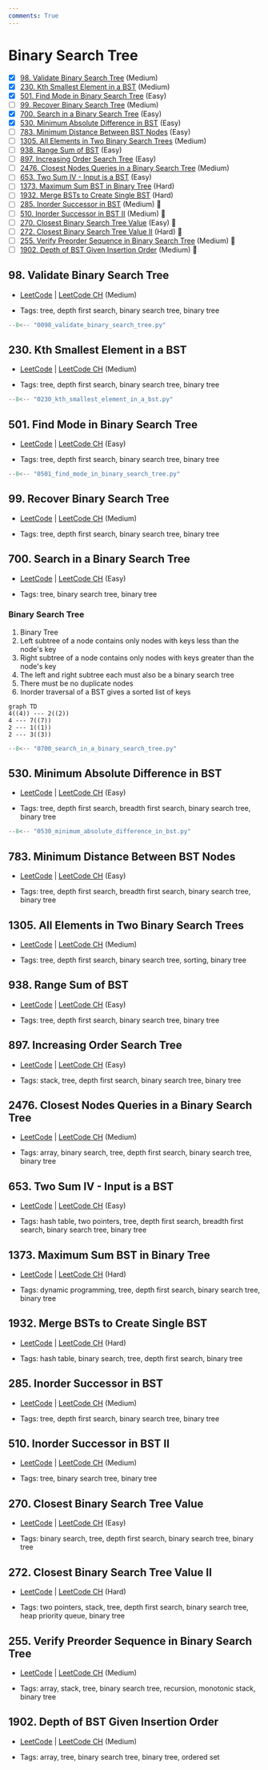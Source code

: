 ```yaml
---
comments: True
---
```


# Binary Search Tree

- [x] [98. Validate Binary Search Tree](https://leetcode.cn/problems/validate-binary-search-tree/) (Medium)
- [x] [230. Kth Smallest Element in a BST](https://leetcode.cn/problems/kth-smallest-element-in-a-bst/) (Medium)
- [x] [501. Find Mode in Binary Search Tree](https://leetcode.cn/problems/find-mode-in-binary-search-tree/) (Easy)
- [ ] [99. Recover Binary Search Tree](https://leetcode.cn/problems/recover-binary-search-tree/) (Medium)
- [x] [700. Search in a Binary Search Tree](https://leetcode.cn/problems/search-in-a-binary-search-tree/) (Easy)
- [x] [530. Minimum Absolute Difference in BST](https://leetcode.cn/problems/minimum-absolute-difference-in-bst/) (Easy)
- [ ] [783. Minimum Distance Between BST Nodes](https://leetcode.cn/problems/minimum-distance-between-bst-nodes/) (Easy)
- [ ] [1305. All Elements in Two Binary Search Trees](https://leetcode.cn/problems/all-elements-in-two-binary-search-trees/) (Medium)
- [ ] [938. Range Sum of BST](https://leetcode.cn/problems/range-sum-of-bst/) (Easy)
- [ ] [897. Increasing Order Search Tree](https://leetcode.cn/problems/increasing-order-search-tree/) (Easy)
- [ ] [2476. Closest Nodes Queries in a Binary Search Tree](https://leetcode.cn/problems/closest-nodes-queries-in-a-binary-search-tree/) (Medium)
- [ ] [653. Two Sum IV - Input is a BST](https://leetcode.cn/problems/two-sum-iv-input-is-a-bst/) (Easy)
- [ ] [1373. Maximum Sum BST in Binary Tree](https://leetcode.cn/problems/maximum-sum-bst-in-binary-tree/) (Hard)
- [ ] [1932. Merge BSTs to Create Single BST](https://leetcode.cn/problems/merge-bsts-to-create-single-bst/) (Hard)
- [ ] [285. Inorder Successor in BST](https://leetcode.cn/problems/inorder-successor-in-bst/) (Medium) 👑
- [ ] [510. Inorder Successor in BST II](https://leetcode.cn/problems/inorder-successor-in-bst-ii/) (Medium) 👑
- [ ] [270. Closest Binary Search Tree Value](https://leetcode.cn/problems/closest-binary-search-tree-value/) (Easy) 👑
- [ ] [272. Closest Binary Search Tree Value II](https://leetcode.cn/problems/closest-binary-search-tree-value-ii/) (Hard) 👑
- [ ] [255. Verify Preorder Sequence in Binary Search Tree](https://leetcode.cn/problems/verify-preorder-sequence-in-binary-search-tree/) (Medium) 👑
- [ ] [1902. Depth of BST Given Insertion Order](https://leetcode.cn/problems/depth-of-bst-given-insertion-order/) (Medium) 👑

## 98. Validate Binary Search Tree

-   [LeetCode](https://leetcode.com/problems/validate-binary-search-tree/) | [LeetCode CH](https://leetcode.cn/problems/validate-binary-search-tree/) (Medium)

-   Tags: tree, depth first search, binary search tree, binary tree

```python title="98. Validate Binary Search Tree - Python Solution"
--8<-- "0098_validate_binary_search_tree.py"
```

## 230. Kth Smallest Element in a BST

-   [LeetCode](https://leetcode.com/problems/kth-smallest-element-in-a-bst/) | [LeetCode CH](https://leetcode.cn/problems/kth-smallest-element-in-a-bst/) (Medium)

-   Tags: tree, depth first search, binary search tree, binary tree

```python title="230. Kth Smallest Element in a BST - Python Solution"
--8<-- "0230_kth_smallest_element_in_a_bst.py"
```

## 501. Find Mode in Binary Search Tree

-   [LeetCode](https://leetcode.com/problems/find-mode-in-binary-search-tree/) | [LeetCode CH](https://leetcode.cn/problems/find-mode-in-binary-search-tree/) (Easy)

-   Tags: tree, depth first search, binary search tree, binary tree

```python title="501. Find Mode in Binary Search Tree - Python Solution"
--8<-- "0501_find_mode_in_binary_search_tree.py"
```

## 99. Recover Binary Search Tree

-   [LeetCode](https://leetcode.com/problems/recover-binary-search-tree/) | [LeetCode CH](https://leetcode.cn/problems/recover-binary-search-tree/) (Medium)

-   Tags: tree, depth first search, binary search tree, binary tree

## 700. Search in a Binary Search Tree

-   [LeetCode](https://leetcode.com/problems/search-in-a-binary-search-tree/) | [LeetCode CH](https://leetcode.cn/problems/search-in-a-binary-search-tree/) (Easy)

-   Tags: tree, binary search tree, binary tree
### Binary Search Tree

1. Binary Tree
2. Left subtree of a node contains only nodes with keys less than the node's key
3. Right subtree of a node contains only nodes with keys greater than the node's key
4. The left and right subtree each must also be a binary search tree
5. There must be no duplicate nodes
6. Inorder traversal of a BST gives a sorted list of keys

```mermaid
graph TD
4((4)) --- 2((2))
4 --- 7((7))
2 --- 1((1))
2 --- 3((3))
```

```python title="700. Search in a Binary Search Tree - Python Solution"
--8<-- "0700_search_in_a_binary_search_tree.py"
```

## 530. Minimum Absolute Difference in BST

-   [LeetCode](https://leetcode.com/problems/minimum-absolute-difference-in-bst/) | [LeetCode CH](https://leetcode.cn/problems/minimum-absolute-difference-in-bst/) (Easy)

-   Tags: tree, depth first search, breadth first search, binary search tree, binary tree

```python title="530. Minimum Absolute Difference in BST - Python Solution"
--8<-- "0530_minimum_absolute_difference_in_bst.py"
```

## 783. Minimum Distance Between BST Nodes

-   [LeetCode](https://leetcode.com/problems/minimum-distance-between-bst-nodes/) | [LeetCode CH](https://leetcode.cn/problems/minimum-distance-between-bst-nodes/) (Easy)

-   Tags: tree, depth first search, breadth first search, binary search tree, binary tree

## 1305. All Elements in Two Binary Search Trees

-   [LeetCode](https://leetcode.com/problems/all-elements-in-two-binary-search-trees/) | [LeetCode CH](https://leetcode.cn/problems/all-elements-in-two-binary-search-trees/) (Medium)

-   Tags: tree, depth first search, binary search tree, sorting, binary tree

## 938. Range Sum of BST

-   [LeetCode](https://leetcode.com/problems/range-sum-of-bst/) | [LeetCode CH](https://leetcode.cn/problems/range-sum-of-bst/) (Easy)

-   Tags: tree, depth first search, binary search tree, binary tree

## 897. Increasing Order Search Tree

-   [LeetCode](https://leetcode.com/problems/increasing-order-search-tree/) | [LeetCode CH](https://leetcode.cn/problems/increasing-order-search-tree/) (Easy)

-   Tags: stack, tree, depth first search, binary search tree, binary tree

## 2476. Closest Nodes Queries in a Binary Search Tree

-   [LeetCode](https://leetcode.com/problems/closest-nodes-queries-in-a-binary-search-tree/) | [LeetCode CH](https://leetcode.cn/problems/closest-nodes-queries-in-a-binary-search-tree/) (Medium)

-   Tags: array, binary search, tree, depth first search, binary search tree, binary tree

## 653. Two Sum IV - Input is a BST

-   [LeetCode](https://leetcode.com/problems/two-sum-iv-input-is-a-bst/) | [LeetCode CH](https://leetcode.cn/problems/two-sum-iv-input-is-a-bst/) (Easy)

-   Tags: hash table, two pointers, tree, depth first search, breadth first search, binary search tree, binary tree

## 1373. Maximum Sum BST in Binary Tree

-   [LeetCode](https://leetcode.com/problems/maximum-sum-bst-in-binary-tree/) | [LeetCode CH](https://leetcode.cn/problems/maximum-sum-bst-in-binary-tree/) (Hard)

-   Tags: dynamic programming, tree, depth first search, binary search tree, binary tree

## 1932. Merge BSTs to Create Single BST

-   [LeetCode](https://leetcode.com/problems/merge-bsts-to-create-single-bst/) | [LeetCode CH](https://leetcode.cn/problems/merge-bsts-to-create-single-bst/) (Hard)

-   Tags: hash table, binary search, tree, depth first search, binary tree

## 285. Inorder Successor in BST

-   [LeetCode](https://leetcode.com/problems/inorder-successor-in-bst/) | [LeetCode CH](https://leetcode.cn/problems/inorder-successor-in-bst/) (Medium)

-   Tags: tree, depth first search, binary search tree, binary tree

## 510. Inorder Successor in BST II

-   [LeetCode](https://leetcode.com/problems/inorder-successor-in-bst-ii/) | [LeetCode CH](https://leetcode.cn/problems/inorder-successor-in-bst-ii/) (Medium)

-   Tags: tree, binary search tree, binary tree

## 270. Closest Binary Search Tree Value

-   [LeetCode](https://leetcode.com/problems/closest-binary-search-tree-value/) | [LeetCode CH](https://leetcode.cn/problems/closest-binary-search-tree-value/) (Easy)

-   Tags: binary search, tree, depth first search, binary search tree, binary tree

## 272. Closest Binary Search Tree Value II

-   [LeetCode](https://leetcode.com/problems/closest-binary-search-tree-value-ii/) | [LeetCode CH](https://leetcode.cn/problems/closest-binary-search-tree-value-ii/) (Hard)

-   Tags: two pointers, stack, tree, depth first search, binary search tree, heap priority queue, binary tree

## 255. Verify Preorder Sequence in Binary Search Tree

-   [LeetCode](https://leetcode.com/problems/verify-preorder-sequence-in-binary-search-tree/) | [LeetCode CH](https://leetcode.cn/problems/verify-preorder-sequence-in-binary-search-tree/) (Medium)

-   Tags: array, stack, tree, binary search tree, recursion, monotonic stack, binary tree

## 1902. Depth of BST Given Insertion Order

-   [LeetCode](https://leetcode.com/problems/depth-of-bst-given-insertion-order/) | [LeetCode CH](https://leetcode.cn/problems/depth-of-bst-given-insertion-order/) (Medium)

-   Tags: array, tree, binary search tree, binary tree, ordered set
